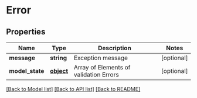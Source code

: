 # Error

## Properties
Name | Type | Description | Notes
------------ | ------------- | ------------- | -------------
**message** | **string** | Exception message | [optional] 
**model_state** | [**object**](.md) | Array of Elements of validation Errors | [optional] 

[[Back to Model list]](../README.md#documentation-for-models) [[Back to API list]](../README.md#documentation-for-api-endpoints) [[Back to README]](../README.md)


